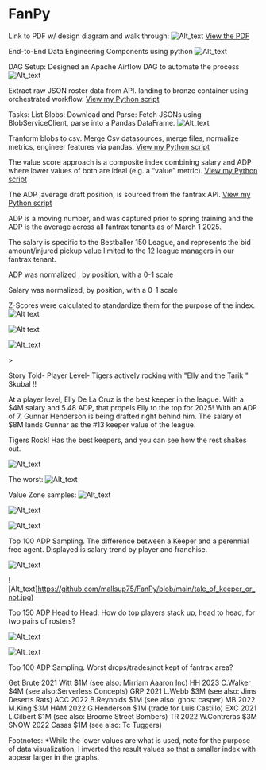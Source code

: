 # FanPy
Link to PDF w/ design diagram and walk through: 
![Alt_text](https://github.com/mallsup75/FanPy/blob/main/fanpy_arch_diag.JPG)
[View the PDF](https://github.com/mallsup75/FanPy/blob/main/fanpy_datapipeline_proj.pdf)

End-to-End Data Engineering Components using python 
![Alt_text](https://github.com/mallsup75/FanPy/blob/main/python/img/why-apache-airflow.JPG)

DAG Setup: Designed an Apache Airflow DAG to automate the process
![Alt_text](https://github.com/mallsup75/FanPy/blob/main/python/img/py-players-to-blob-dag.JPG)

Extract raw JSON roster data from API. landing to bronze container using orchestrated workflow.
[View my Python script](https://github.com/mallsup75/FanPy/blob/main/python/dags/fetch_team_rosters_dag.py)

Tasks: List Blobs: Download and Parse: Fetch JSONs using BlobServiceClient, parse into a Pandas DataFrame.
![Alt_text](https://github.com/mallsup75/FanPy/blob/main/python/img/py-flattenvia-extend-loop.JPG)

Tranform blobs to csv. Merge Csv datasources, merge files, normalize metrics, engineer features via pandas.
[View my Python script](https://github.com/mallsup75/FanPy/blob/main/python/dags/combine_rosters_to_silver_dag.py)

The value score approach is a composite index combining salary and ADP where lower values of both are ideal (e.g. a “value” metric). 
[View my Python script](https://github.com/mallsup75/FanPy/blob/main/python/normalizeADPSalary.ipynb)

The ADP ,average draft position, is sourced  from the fantrax API.
[View my Python script](https://github.com/mallsup75/FanPy/blob/main/python/dags/players_to_blob_dag.py)

ADP is a moving number, and was captured prior to spring training and the ADP is the average across all fantrax tenants as of March 1 2025. 
 
The salary is specific to the Bestballer 150 League, and represents the bid amount/injured pickup value limited to the 12 league managers in our fantrax tenant. 

ADP was normalized , by position, with a 0-1 scale 

Salary was normalized, by position, with a 0-1 scale 

Z-Scores were calculated to standardize them for the purpose of the index.
![Alt text](https://github.com/mallsup75/FanPy/blob/main/python/img/z-scoring.JPG)

![Alt text](https://github.com/mallsup75/FanPy/blob/main/2b_normalized_impact_multiaxis_view.jpg)

![Alt_text](https://github.com/mallsup75/FanPy/blob/main/OFD_normalized_impact_multiaxis_view.jpg)

<All data sourced from fantrax is sourced api via python using apache airflow >>

Story Told- Player Level- Tigers actively rocking with "Elly and the Tarik " Skubal !! 

At a player level, Elly De La Cruz is the best keeper in the league. With a $4M salary and 5.48 ADP, that propels Elly to the top for 2025!  With an ADP of 7, Gunnar Henderson is being drafted right behind him. The salary of $8M lands Gunnar as the #13 keeper value of the league.
 
Tigers Rock! Has the best keepers, and you can see how the rest shakes out.  

![Alt_text](https://github.com/mallsup75/FanPy/blob/main/top_value_zone.jpg)

The worst:
![Alt_text](https://github.com/mallsup75/FanPy/blob/main/worst_value_zone.jpg)

Value Zone samples:
![Alt_text](https://github.com/mallsup75/FanPy/blob/main/1b_value_zone.jpg)

![Alt_text](https://github.com/mallsup75/FanPy/blob/main/P_value_zone.jpg)

![Alt_text](https://github.com/mallsup75/FanPy/blob/main/SS_value_zone.jpg)

Top 100 ADP Sampling. The difference between a Keeper and a perennial free agent. Displayed is salary trend by player and franchise.

![Alt_text](https://github.com/mallsup75/FanPy/blob/main/spark_overyear_sample.jpg)

![Alt_text]https://github.com/mallsup75/FanPy/blob/main/tale_of_keeper_or_not.jpg)

Top 150 ADP Head to Head.
How do top players stack up, head to head, for two pairs of rosters?


![Alt_text](https://github.com/mallsup75/FanPy/blob/main/ham_v_steamers.jpg)

![Alt_text](https://github.com/mallsup75/FanPy/blob/main/snow_v_bluberry.jpg)

Top 100 ADP Sampling.
Worst drops/trades/not kept of fantrax area?

Get Brute 2021 Witt $1M (see also: Mirriam Aaaron Inc)
HH 2023 C.Walker $4M (see also:Serverless Concepts)
GRP 2021 L.Webb $3M (see also: Jims Deserts Rats)
ACC 2022 B.Reynolds $1M (see also: ghost casper)
MB 2022 M.King $3M
HAM 2022 G.Henderson $1M (trade for Luis Castillo)
EXC 2021 L.Gilbert $1M (see also: Broome Street Bombers)
TR 2022 W.Contreras $3M
SNOW 2022 Casas $1M  (see also: Tc Tuggers)


Footnotes:
 *While the lower values are what is used, note for the purpose of data visualization, I inverted the result values so that a smaller index with appear larger in the graphs.
